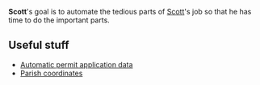 **Scott**'s goal is to automate the tedious parts of
[Scott](http://healthygulf.org/who-we-are/staff/)'s
job so that he has time to do the important parts.

## Useful stuff

* [Automatic permit application data](http://wetlands.thomaslevine.com)
* [Parish coordinates](https://twitter.com/ian_villeda/status/267334042507169793)

